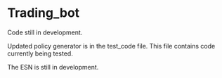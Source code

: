 # Trading_bot

Code still in development.

Updated policy generator is in the test_code file. This file contains code currently being tested.

The ESN is still in development.
